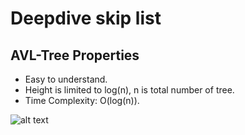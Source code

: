 # Deepdive skip list
## AVL-Tree Properties
 - Easy to understand.
 - Height is limited to log(n), n is total number of tree.
 - Time Complexity: O(log(n)).

![alt text](image.png)
